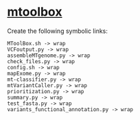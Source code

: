 # [mtoolbox](https://hpc.nih.gov/apps/mtoolbox.html)

Create the following symbolic links:
```
MToolBox.sh -> wrap
VCFoutput.py -> wrap
assembleMTgenome.py -> wrap
check_files.py -> wrap
config.sh -> wrap
mapExome.py -> wrap
mt-classifier.py -> wrap
mtVariantCaller.py -> wrap
prioritization.py -> wrap
summary.py -> wrap
test_fasta.py -> wrap
variants_functional_annotation.py -> wrap
```
